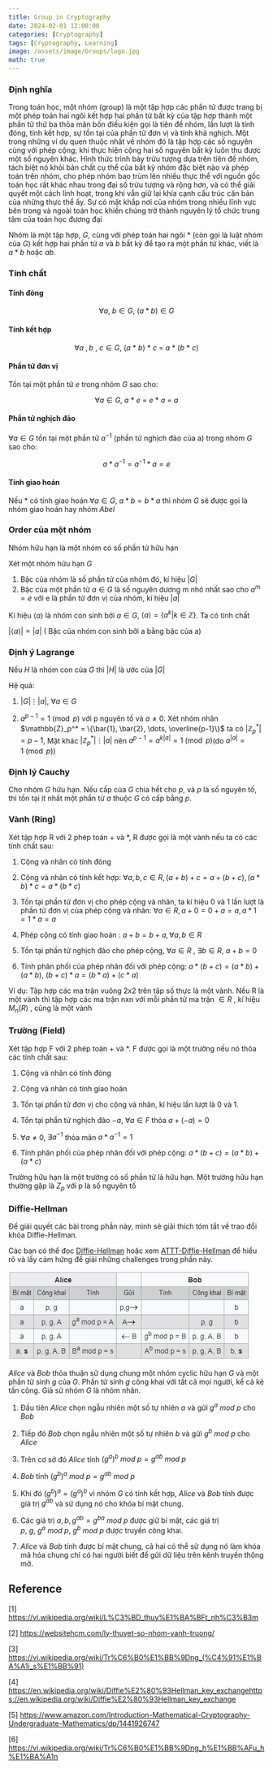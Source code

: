 ```yaml
---
title: Group in Cryptography
date: 2024-02-01 12:00:00
categories: [Cryptography]
tags: [Cryptography, Learning]
image: /assets/image/Groups/logo.jpg
math: true
---
```



### Định nghĩa

Trong toán học, một nhóm (group) là một tập hợp các phần tử được trang bị một phép toán hai ngôi kết hợp hai phần tử bất kỳ của tập hợp thành một phần tử thứ ba thỏa mãn bốn điều kiện gọi là tiên đề nhóm, lần lượt là tính đóng, tính kết hợp, sự tồn tại của phần tử đơn vị và tính khả nghịch. Một trong những ví dụ quen thuộc nhất về nhóm đó là tập hợp các số nguyên cùng với phép cộng; khi thực hiện cộng hai số nguyên bất kỳ luôn thu được một số nguyên khác. Hình thức trình bày trừu tượng dựa trên tiên đề nhóm, tách biệt nó khỏi bản chất cụ thể của bất kỳ nhóm đặc biệt nào và phép toán trên nhóm, cho phép nhóm bao trùm lên nhiều thực thể với nguồn gốc toán học rất khác nhau trong đại số trừu tượng và rộng hơn, và có thể giải quyết một cách linh hoạt, trong khi vẫn giữ lại khía cạnh cấu trúc căn bản của những thực thể ấy. Sự có mặt khắp nơi của nhóm trong nhiều lĩnh vực bên trong và ngoài toán học khiến chúng trở thành nguyên lý tổ chức trung tâm của toán học đương đại

Nhóm là một tập hợp, $G$, cùng với phép toán hai ngôi $*$ (còn gọi là luật nhóm của $G$) kết hợp hai phần tử $a$ và $b$ bất kỳ để tạo ra một phần tử khác, viết là $a * b$ hoặc $ab$.

### Tính chất

#### Tính đóng


$$\forall a, \ b \in G, \ (a * b) \in G$$

#### Tính kết hợp

$$\forall a \ ,b \ , \ c \in G, \ (a \ * \ b) \ * \ c \ = \ a \ * \ (b \ * \ c)$$

#### Phần tử đơn vị


Tồn tại một phần tử $e$ trong nhóm $G$ sao cho: 

$$\forall a \in G, \ a \ * \ e \ = \ e \ * \ a \ = \ a$$

#### Phần tử nghịch đảo

$\forall a \in G$ tồn tại một phần tử $a^{-1}$ (phần tử nghịch đảo của a) trong nhóm $G$ sao cho: 

$$a*a^{-1}=a^{-1}*a =e$$

#### Tính giao hoán

Nếu * có tính giao hoán $\forall a \in G$, $a * b = b * a$ thì nhóm $G$ sẽ được gọi là nhóm giao hoán hay nhóm $Abel$

### Order của một nhóm

Nhóm hữu hạn là một nhóm có số phần tử hữu hạn

Xét một nhóm hữu hạn $G$

1. Bậc của nhóm là số phần tử của nhóm đó, kí hiệu $|G|$
2. Bậc của một phần tử $a \in G$ là số nguyên dương m nhỏ nhất sao cho $a^m = e$ với e là phần tử đơn vị của nhóm, kí hiệu $|a|$

Kí hiệu $\langle a \rangle$ là nhóm con sinh bởi $a \in G$, $\langle a \rangle = \{a^k \vert k \in \mathbb{Z}\}$. Ta có tính chất

$\lvert \langle a \rangle \rvert = \lvert a \rvert$ ( Bậc của nhóm con sinh bởi a bằng bậc của a)

### Định ý Lagrange

Nếu $H$ là nhóm con của $G$ thì $|H|$ là ước của $|G|$

Hệ quả:

1. $\vert G \vert \vdots \vert a \vert$, $\forall a \in G$

2. $a^{p-1} = 1 \pmod p$ với p nguyên tố và $a \ne 0$. Xét nhóm nhân $\mathbb{Z}_p^* = \{\bar{1}, \bar{2}, \dots, \overline{p-1}\}$  ta có $\vert \mathbb{Z}_p^* \vert = p - 1$, Mặt khác $\vert \mathbb{Z}_p^* \vert \vdots \vert a \vert$ nên $a^{p-1} = a^{k\vert a \vert} = 1 \pmod p$(do $a^{\vert a \vert} = 1 \pmod p$)

### Định lý Cauchy


Cho nhóm $G$ hữu hạn. Nếu cấp của $G$ chia hết cho $p$, và $p$ là số nguyên tố, thì tồn tại ít nhất một phần tử $a$ thuộc $G$ có cấp bằng $p$.

### Vành (Ring)

Xét tập hợp R với 2 phép toán $+$ và $*$, R được gọi là một vành nếu ta có các tính chất sau:

1. Cộng và nhân có tính đóng

2. Cộng và nhân có tính kết hợp: $\forall a, b, c \in R, (a + b) + c = a + (b + c), (a * b) * c = a * (b * c)$

3. Tồn tại phần tử đơn vị cho phép cộng và nhân, ta kí hiệu 0 và 1 lần lượt là phần tử đơn vị của phép cộng và nhân: $\forall a \in R, a + 0 = 0 + a = a, a * 1 = 1 * a = a$

4. Phép cộng có tính giao hoán : $a + b = b + a, \forall a, b \in R$

5. Tồn tại phần tử nghịch đảo cho phép cộng, $\forall a \in R$ , $\exists b \in R$, $a + b = 0$

6. Tính phân phối của phép nhân đối với phép cộng: $a * (b + c) = (a * b) + (a * b)$, $(b + c) * a = (b * a) + (c * a)$

Ví dụ: Tập hợp các ma trận vuông 2x2 trên tập số thực là một vành. Nếu R là một vành thì tập hợp các ma trận nxn với mỗi phần tử ma trận $\in R$ , kí hiệu $M_n(R)$ , cũng là một vành

### Trường (Field)


Xét tập hợp F với 2 phép toán $+$ và $*$. F được gọi là một trường nếu nó thỏa các tính chất sau:

1. Cộng và nhân có tính đóng

2. Cộng và nhân có tính giao hoán

3. Tồn tại phần tử đơn vị cho cộng và nhân, kí hiệu lần lượt là 0 và 1.

4. Tồn tại phần tử nghịch đảo $-a$, $\forall a \in F$ thỏa $a +(-a)=0$

5. $\forall a \ne 0$, $\exists a^{-1}$ thỏa mãn $a*a^{-1} = 1$

6. Tính phân phối của phép nhân đối với phép cộng: $a * (b+c)=(a * b)+(a * c)$

Trường hữu hạn là một trường có số phần tử là hữu hạn. Một trường hữu hạn thường gặp là $Z_p$ với p là số nguyên tố

### Diffie-Hellman

Để giải quyết các bài trong phần này, mình sẽ giải thích tóm tắt về trao đổi khóa Diffie-Hellman.
 

Các bạn có thể đọc [Diffie-Hellman](https://vi.wikipedia.org/wiki/Trao_%C4%91%E1%BB%95i_kh%C3%B3a_Diffie-Hellman) hoặc xem [ATTT-Diffie-Hellman](https://youtu.be/D08EMFzGSfA?si=CYO8rGf6Egup6g-z) để hiểu rõ và lấy cảm hứng để giải những challenges trong phần này.

![image](/assets/image/Groups/DH1.png)


$Alice$ và $Bob$ thỏa thuận sử dụng chung một nhóm cyclic hữu hạn $G$ và một phần tử sinh $g$ của $G$. Phần tử sinh $g$ công khai với tất cả mọi người, kể cả kẻ tấn công. Giả sử nhóm $G$ là nhóm nhân.

1. Đầu tiên $Alice$ chọn ngẫu nhiên một số tự nhiên $a$ và gửi $g^a \ mod \ p$ cho $Bob$

2. Tiếp đó $Bob$ chọn ngẫu nhiên một số tự nhiên $b$ và gửi $g^b \ mod \ p$ cho $Alice$

3. Trên cơ sở đó $Alice$ tính $(g^a)^b \ mod \ p = g^{ab} \ mod \ p$

4. $Bob$ tính $(g^b)^a \ mod \ p  = g^{ab} \ mod \ p$

5. Khi đó $(g^b)^a = (g^a)^b$ vì nhóm $G$ có tính kết hợp, $Alice$ và $Bob$ tính được giá trị $g^{ab}$ và sử dụng nó cho khóa bí mật chung.

6. Các giá trị $a, b, g^{ab} = g^{ba} \ mod \ p$ được giữ bí mật, các giá trị $p, \ g, \ g^a \ mod \ p , \ g^b \ mod \ p$ được truyền công khai.

7. $Alice$ và $Bob$ tính được bí mật chung, cả hai có thể sử dụng nó làm khóa mã hóa chung chỉ có hai người biết để gửi dữ liệu trên kênh truyền thông mở.


## Reference
[1] https://vi.wikipedia.org/wiki/L%C3%BD_thuy%E1%BA%BFt_nh%C3%B3m

[2] https://websitehcm.com/ly-thuyet-so-nhom-vanh-truong/

[3] https://vi.wikipedia.org/wiki/Tr%C6%B0%E1%BB%9Dng_(%C4%91%E1%BA%A1i_s%E1%BB%91)

[4] https://en.wikipedia.org/wiki/Diffie%E2%80%93Hellman_key_exchangehttps://en.wikipedia.org/wiki/Diffie%E2%80%93Hellman_key_exchange

[5] https://www.amazon.com/Introduction-Mathematical-Cryptography-Undergraduate-Mathematics/dp/1441926747

[6] https://vi.wikipedia.org/wiki/Tr%C6%B0%E1%BB%9Dng_h%E1%BB%AFu_h%E1%BA%A1n